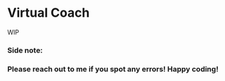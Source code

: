 # Virtual Coach

WIP

### Side note:

### Please reach out to me if you spot any errors! Happy coding!
